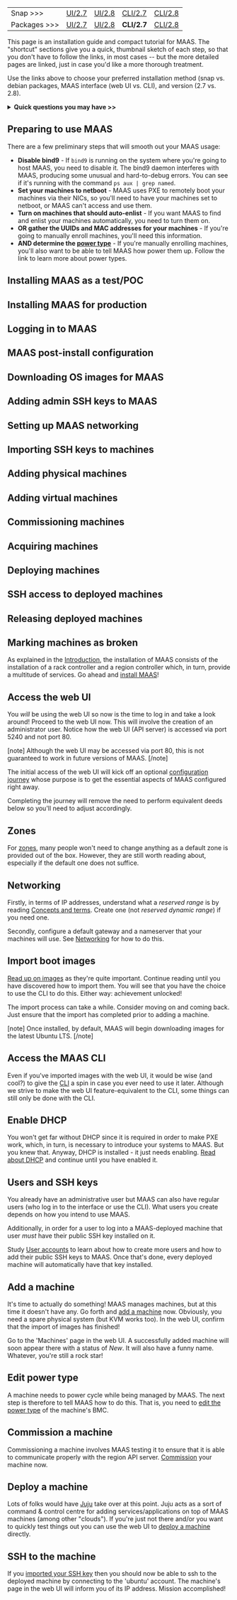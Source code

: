 <!-- baseline DO NOT EDIT
<table width="100%"><tr>
<tr><td>Snap >>> </td>
<td><a href="https://discourse.maas.io/t/installing-maas-2-7-via-snap-and-ui/2171">UI/2.7</a></td>
<td><a href="https://discourse.maas.io/t/installing-maas-2-8-via-snap-and-ui/2172">UI/2.8</a></td>
<td><a href="https://discourse.maas.io/t/installing-maas-2-7-via-snap-and-cli/2173">CLI/2.7</a></td>
<td><a href="https://discourse.maas.io/t/installing-maas-2-8-via-snap-and-cli/2174">CLI/2.8</a></td><tr>
<tr><td>Packages >>> </td>
<td><a href="https://discourse.maas.io/t/installing-maas-2-7-with-packages-ui/2175">UI/2.7</a></td>
<td><a href="https://discourse.maas.io/t/installing-maas-2-8-with-packages-ui/2176">UI/2.8</a></td>
<td><a href="https://discourse.maas.io/t/installing-maas-2-7-with-packages-using-the-cli/2177">CLI/2.7</a></td>
<td><a href="https://discourse.maas.io/t/installing-maas-2-8-with-packages-using-the-cli/2178">CLI/2.8</a></td><tr>
</table>
 baseline DO NOT EDIT -->

<!-- snap-ui-2-7
<table width="100%"><tr>
<tr><td>Snap >>> </td>
<td><strong>UI/2.7</strong></td>
<td><a href="https://discourse.maas.io/t/installing-maas-2-8-via-snap-and-ui/2172">UI/2.8</a></td>
<td><a href="https://discourse.maas.io/t/installing-maas-2-7-via-snap-and-cli/2173">CLI/2.7</a></td>
<td><a href="https://discourse.maas.io/t/installing-maas-2-8-via-snap-and-cli/2174">CLI/2.8</a></td><tr>
<tr><td>Packages >>> </td>
<td><a href="https://discourse.maas.io/t/installing-maas-2-7-with-packages-ui/2175">UI/2.7</a></td>
<td><a href="https://discourse.maas.io/t/installing-maas-2-8-with-packages-ui/2176">UI/2.8</a></td>
<td><a href="https://discourse.maas.io/t/installing-maas-2-7-with-packages-using-the-cli/2177">CLI/2.7</a></td>
<td><a href="https://discourse.maas.io/t/installing-maas-2-8-with-packages-using-the-cli/2178">CLI/2.8</a></td><tr>
</table>
 snap-ui-2-7 -->

<!-- snap-ui-2-8
<table width="100%"><tr>
<tr><td>Snap >>> </td>
<td><a href="https://discourse.maas.io/t/installing-maas-2-7-via-snap-and-ui/2171">UI/2.7</a></td>
<td><strong>UI/2.8</strong></td>
<td><a href="https://discourse.maas.io/t/installing-maas-2-7-via-snap-and-cli/2173">CLI/2.7</a></td>
<td><a href="https://discourse.maas.io/t/installing-maas-2-8-via-snap-and-cli/2174">CLI/2.8</a></td><tr>
<tr><td>Packages >>> </td>
<td><a href="https://discourse.maas.io/t/installing-maas-2-7-with-packages-ui/2175">UI/2.7</a></td>
<td><a href="https://discourse.maas.io/t/installing-maas-2-8-with-packages-ui/2176">UI/2.8</a></td>
<td><a href="https://discourse.maas.io/t/installing-maas-2-7-with-packages-using-the-cli/2177">CLI/2.7</a></td>
<td><a href="https://discourse.maas.io/t/installing-maas-2-8-with-packages-using-the-cli/2178">CLI/2.8</a></td><tr>
</table>
 snap-ui-2-8 -->

<!-- snap-cli-2-7
<table width="100%"><tr>
<tr><td>Snap >>> </td>
<td><a href="https://discourse.maas.io/t/installing-maas-2-7-via-snap-and-ui/2171">UI/2.7</a></td>
<td><a href="https://discourse.maas.io/t/installing-maas-2-8-via-snap-and-ui/2172">UI/2.8</a></td>
<td><strong>CLI/2.7</strong></td>
<td><a href="https://discourse.maas.io/t/installing-maas-2-8-via-snap-and-cli/2174">CLI/2.8</a></td><tr>
<tr><td>Packages >>> </td>
<td><a href="https://discourse.maas.io/t/installing-maas-2-7-with-packages-ui/2175">UI/2.7</a></td>
<td><a href="https://discourse.maas.io/t/installing-maas-2-8-with-packages-ui/2176">UI/2.8</a></td>
<td><a href="https://discourse.maas.io/t/installing-maas-2-7-with-packages-using-the-cli/2177">CLI/2.7</a></td>
<td><a href="https://discourse.maas.io/t/installing-maas-2-8-with-packages-using-the-cli/2178">CLI/2.8</a></td><tr>
</table>
 snap-cli-2-7 -->

<!-- snap-cli-2-8
<table width="100%"><tr>
<tr><td>Snap >>> </td>
<td><a href="https://discourse.maas.io/t/installing-maas-2-7-via-snap-and-ui/2171">UI/2.7</a></td>
<td><a href="https://discourse.maas.io/t/installing-maas-2-8-via-snap-and-ui/2172">UI/2.8</a></td>
<td><a href="https://discourse.maas.io/t/installing-maas-2-7-via-snap-and-cli/2173">CLI/2.7</a></td>
<td><strong>CLI/2.8</strong></td><tr>
<tr><td>Packages >>> </td>
<td><a href="https://discourse.maas.io/t/installing-maas-2-7-with-packages-ui/2175">UI/2.7</a></td>
<td><a href="https://discourse.maas.io/t/installing-maas-2-8-with-packages-ui/2176">UI/2.8</a></td>
<td><a href="https://discourse.maas.io/t/installing-maas-2-7-with-packages-using-the-cli/2177">CLI/2.7</a></td>
<td><a href="https://discourse.maas.io/t/installing-maas-2-8-with-packages-using-the-cli/2178">CLI/2.8</a></td><tr>
</table>
 snap-cli-2-8 -->

<!-- deb-ui-2-7
<table width="100%"><tr>
<tr><td>Snap >>> </td>
<td><a href="https://discourse.maas.io/t/installing-maas-2-7-via-snap-and-ui/2171">UI/2.7</a></td>
<td><a href="https://discourse.maas.io/t/installing-maas-2-8-via-snap-and-ui/2172">UI/2.8</a></td>
<td><a href="https://discourse.maas.io/t/installing-maas-2-7-via-snap-and-cli/2173">CLI/2.7</a></td>
<td><a href="https://discourse.maas.io/t/installing-maas-2-8-via-snap-and-cli/2174">CLI/2.8</a></td><tr>
<tr><td>Packages >>> </td>
<td><strong>UI/2.7</strong></td>
<td><a href="https://discourse.maas.io/t/installing-maas-2-8-with-packages-ui/2176">UI/2.8</a></td>
<td><a href="https://discourse.maas.io/t/installing-maas-2-7-with-packages-using-the-cli/2177">CLI/2.7</a></td>
<td><a href="https://discourse.maas.io/t/installing-maas-2-8-with-packages-using-the-cli/2178">CLI/2.8</a></td><tr>
</table>
 deb-ui-2-7 -->

<!-- deb-ui-2-8
<table width="100%"><tr>
<tr><td>Snap >>> </td>
<td><a href="https://discourse.maas.io/t/installing-maas-2-7-via-snap-and-ui/2171">UI/2.7</a></td>
<td><a href="https://discourse.maas.io/t/installing-maas-2-8-via-snap-and-ui/2172">UI/2.8</a></td>
<td><a href="https://discourse.maas.io/t/installing-maas-2-7-via-snap-and-cli/2173">CLI/2.7</a></td>
<td><a href="https://discourse.maas.io/t/installing-maas-2-8-via-snap-and-cli/2174">CLI/2.8</a></td><tr>
<tr><td>Packages >>> </td>
<td><a href="https://discourse.maas.io/t/installing-maas-2-7-with-packages-ui/2175">UI/2.7</a></td>
<td><strong>UI/2.8</strong></td>
<td><a href="https://discourse.maas.io/t/installing-maas-2-7-with-packages-using-the-cli/2177">CLI/2.7</a></td>
<td><a href="https://discourse.maas.io/t/installing-maas-2-8-with-packages-using-the-cli/2178">CLI/2.8</a></td><tr>
</table>
 deb-ui-2-8 -->

<table width="100%"><tr>
<tr><td>Snap >>> </td>
<td><a href="https://discourse.maas.io/t/installing-maas-2-7-via-snap-and-ui/2171">UI/2.7</a></td>
<td><a href="https://discourse.maas.io/t/installing-maas-2-8-via-snap-and-ui/2172">UI/2.8</a></td>
<td><a href="https://discourse.maas.io/t/installing-maas-2-7-via-snap-and-cli/2173">CLI/2.7</a></td>
<td><a href="https://discourse.maas.io/t/installing-maas-2-8-via-snap-and-cli/2174">CLI/2.8</a></td><tr>
<tr><td>Packages >>> </td>
<td><a href="https://discourse.maas.io/t/installing-maas-2-7-with-packages-ui/2175">UI/2.7</a></td>
<td><a href="https://discourse.maas.io/t/installing-maas-2-8-with-packages-ui/2176">UI/2.8</a></td>
<td><strong>CLI/2.7</strong></td>
<td><a href="https://discourse.maas.io/t/installing-maas-2-8-with-packages-using-the-cli/2178">CLI/2.8</a></td><tr>
</table>

<!-- deb-cli-2-8
<table width="100%"><tr>
<tr><td>Snap >>> </td>
<td><a href="https://discourse.maas.io/t/installing-maas-2-7-via-snap-and-ui/2171">UI/2.7</a></td>
<td><a href="https://discourse.maas.io/t/installing-maas-2-8-via-snap-and-ui/2172">UI/2.8</a></td>
<td><a href="https://discourse.maas.io/t/installing-maas-2-7-via-snap-and-cli/2173">CLI/2.7</a></td>
<td><a href="https://discourse.maas.io/t/installing-maas-2-8-via-snap-and-cli/2174">CLI/2.8</a></td><tr>
<tr><td>Packages >>> </td>
<td><a href="https://discourse.maas.io/t/installing-maas-2-7-with-packages-ui/2175">UI/2.7</a></td>
<td><a href="https://discourse.maas.io/t/installing-maas-2-8-with-packages-ui/2176">UI/2.8</a></td>
<td><a href="https://discourse.maas.io/t/installing-maas-2-7-with-packages-using-the-cli/2177">CLI/2.7</a></td>
<td><strong>CLI/2.8</strong></td><tr>
</table>
 deb-cli-2-8 -->

This page is an installation guide and compact tutorial for MAAS. The "shortcut" sections give you a quick, thumbnail sketch of each step, so that you don't have to follow the links, in most cases -- but the more detailed pages are linked, just in case you'd like a more thorough treatment.

Use the links above to choose your preferred installation method (snap vs. debian packages, MAAS interface (web UI vs. CLI), and version (2.7 vs. 2.8). 

<details><summary><strong>Quick questions you may have >></strong></summary>

* [How do I need to prepare for MAAS?](#heading--prepare-for-maas)
* [How do I install MAAS as a test or proof-of-concept?](#heading--installation-poc)
* [How do I install MAAS for a production environment?](#heading--install-production)
* [How do I login to MAAS once it's installed?](#heading--maas-login)
* [How do I configure MAAS before using it?](#heading--maas-config)
* [How do I download OS images for my machines?](#heading--download-images)
* [How do I set SSH keys for my admin account?](#heading--admin-ssh-keys)
* [How do I set up networking for MAAS?](#heading--maas-networking)
* [How will I import SSH keys so I can login to deployed machines?](#heading--import-ssh-keys)
* [How do I add physical machines to MAAS?](#heading--physical-machines)
* [How do I add virtual machines to MAAS?](#heading--virtual-machines)
* [How and why do I commission machines?](#heading--commissioning)
* [How and why do I acquire machines?](#heading--acquisition)
* [How to I deploy machines for use?](#heading--deployment)
* [How do I SSH to deployed machines?](#heading--deployed-ssh-access)
* [How do I release a deployed machine?](#heading--release-machines)
* [How and why do I mark a machine as "broken"?](#heading--broken-machines)
</details>

<h2 id="heading--prepare-for-maas">Preparing to use MAAS</h2>

There are a few preliminary steps that will smooth out your MAAS usage:

* **Disable bind9** - If `bind9` is running on the system where you're going to host MAAS, you need to disable it.  The bind9 daemon interferes with MAAS, producing some unusual and hard-to-debug errors.  You can see if it's running with the command `ps aux | grep named`.
* **Set your machines to netboot** - MAAS uses PXE to remotely boot your machines via their NICs, so you'll need to have your machines set to netboot, or MAAS can't access and use them.
* **Turn on machines that should auto-enlist** - If you want MAAS to find and enlist your machines automatically, you need to turn them on.
* **OR gather the UUIDs and MAC addresses for your machines** - If you're going to manually enroll machines, you'll need this information.
* **AND determine the [power type](/t/power-management/830)** - If you're manually enrolling machines, you'll also want to be able to tell MAAS how power them up.  Follow the link to learn more about power types.

<h2 id="heading--installation-poc">Installing MAAS as a test/POC</h2>

<!-- snap-ui-2-8 snap-cli-2-8
MAAS can be installed in either of two configurations:  test or production.  The test configuration uses a small PostgreSQL database (in a separate snap), designed for use with MAAS. The full-up production configuration uses a separate PostgreSQL database for performance and scalability.
 snap-ui-2-8 snap-cli-2-8 -->

<!-- snap-ui-2-8 snap-cli-2-8
<h3 id="heading--installing-the-snap">Installing the MAAS snap</h3>

[Snaps](https://snapcraft.io/docs) are containerised software packages. To install MAAS from a snap simply enter the following:

    $ sudo snap install maas --channel=2.8

After entering your password, the snap will download and install from the 2.8 channel -- though MAAS needs initialising before it's ready to go.
 snap-ui-2-8 snap-cli-2-8 -->

<h2 id="heading--install-production">Installing MAAS for production</h2>

<h2 id="heading--maas-login">Logging in to MAAS</h2>

<h2 id="heading--maas-config">MAAS post-install configuration</h2>

<h2 id="heading--download-images">Downloading OS images for MAAS</h2>

<h2 id="heading--admin-ssh-keys">Adding admin SSH keys to MAAS</h2>

<h2 id="heading--maas-networking">Setting up MAAS networking</h2>

<h2 id="heading--import-ssh-keys">Importing SSH keys to machines</h2>

<h2 id="heading--physical-machines">Adding physical machines</h2>

<h2 id="heading--virtual-machines">Adding virtual machines</h2>

<h2 id="heading--commissioning">Commissioning machines</h2>

<h2 id="heading--acquisition">Acquiring machines</h2>

<h2 id="heading--deployment">Deploying machines</h2>

<h2 id="heading--deployed-ssh-access">SSH access to deployed machines</h2>

<h2 id="heading--release-machines">Releasing deployed machines</h2>

<h2 id="heading--broken-machines">Marking machines as broken</h2>


As explained in the [Introduction](/t/maas-documentation/25#heading--key-components-and-colocation-of-all-services), the installation of MAAS consists of the installation of a rack controller and a region controller which, in turn, provide a multitude of services. Go ahead and [install MAAS](/t/maas-installation-from-a-snap/773)!

<h2 id="heading--access-the-web-ui">Access the web UI</h2>

You *will* be using the web UI so now is the time to log in and take a look around! Proceed to the web UI now. This will involve the creation of an administrator user. Notice how the web UI (API server) is accessed via port 5240 and not port 80.

[note]
Although the web UI may be accessed via port 80, this is not guaranteed to work in future versions of MAAS.
[/note]

The initial access of the web UI will kick off an optional [configuration journey](/t/configuration-journey/781) whose purpose is to get the essential aspects of MAAS configured right away.

Completing the journey will remove the need to perform equivalent deeds below so you'll need to adjust accordingly.

<h2 id="heading--zones">Zones</h2>

For [zones](/t/availability-zones/820), many people won't need to change anything as a default zone is provided out of the box. However, they are still worth reading about, especially if the default one does not suffice.

<h2 id="heading--networking">Networking</h2>

Firstly, in terms of IP addresses, understand what a *reserved range* is by reading [Concepts and terms](/t/concepts-and-terms/785#heading--ip-ranges). Create one (not *reserved dynamic range*) if you need one.

Secondly, configure a default gateway and a nameserver that your machines will use. See [Networking](/t/networking/768) for how to do this.

<h2 id="heading--import-boot-images">Import boot images</h2>

[Read up on images](/t/images/754) as they're quite important. Continue reading until you have discovered how to import them. You will see that you have the choice to use the CLI to do this. Either way: achievement unlocked!

The import process can take a while. Consider moving on and coming back. Just ensure that the import has completed prior to adding a machine.

[note]
Once installed, by default, MAAS will begin downloading images for the latest Ubuntu LTS.
[/note]

<h2 id="heading--access-the-maas-cli">Access the MAAS CLI</h2>

Even if you've imported images with the web UI, it would be wise (and cool?) to give the [CLI](/t/maas-cli/802) a spin in case you ever need to use it later. Although we strive to make the web UI feature-equivalent to the CLI, some things can still only be done with the CLI.

<h2 id="heading--enable-dhcp">Enable DHCP</h2>

You won't get far without DHCP since it is required in order to make PXE work, which, in turn, is necessary to introduce your systems to MAAS. But you knew that. Anyway, DHCP is installed - it just needs enabling. [Read about DHCP](/t/managing-dhcp/759) and continue until you have enabled it.

<h2 id="heading--users-and-ssh-keys">Users and SSH keys</h2>

You already have an administrative user but MAAS can also have regular users (who log in to the interface or use the CLI). What users you create depends on how you intend to use MAAS.

Additionally, in order for a user to log into a MAAS-deployed machine that user *must* have their public SSH key installed on it.

Study [User accounts](/t/user-accounts/790) to learn about how to create more users and how to add their public SSH keys to MAAS. Once that's done, every deployed machine will automatically have that key installed.

<h2 id="heading--add-a-node">Add a machine</h2>

It's time to actually do something! MAAS manages machines, but at this time it doesn't have any. Go forth and [add a machine](/t/add-machines/821) now. Obviously, you need a spare physical system (but KVM works too). In the web UI, confirm that the import of images has finished!

Go to the 'Machines' page in the web UI. A successfully added machine will soon appear there with a status of *New*. It will also have a funny name. Whatever, you're still a rock star!

<h2 id="heading--edit-power-type">Edit power type</h2>

A machine needs to power cycle while being managed by MAAS. The next step is therefore to tell MAAS how to do this. That is, you need to [edit the power type](/t/power-management/830) of the machine's BMC.

<h2 id="heading--commission-a-node">Commission a machine</h2>

Commissioning a machine involves MAAS testing it to ensure that it is able to communicate properly with the region API server. [Commission](/t/commission-machines/822) your machine now.

<h2 id="heading--deploy-a-node">Deploy a machine</h2>

Lots of folks would have [Juju](https://jujucharms.com/docs/stable/about-juju) take over at this point. Juju acts as a sort of command & control centre for adding services/applications on top of MAAS machines (among other "clouds"). If you're just not there and/or you want to quickly test things out you can use the web UI to [deploy a machine](/t/deploy-machines/825) directly.

<h2 id="heading--ssh-to-the-node">SSH to the machine</h2>

If you [imported your SSH key](/t/user-accounts/790#heading--ssh-keys) then you should now be able to ssh to the deployed machine by connecting to the 'ubuntu' account. The machine's page in the web UI will inform you of its IP address. Mission accomplished!

<!-- LINKS -->